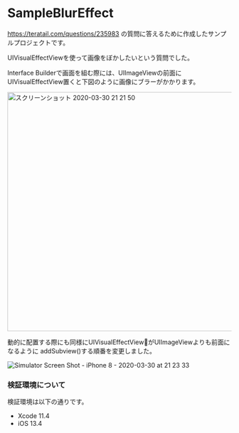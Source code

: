 # SampleBlurEffect

https://teratail.com/questions/235983 の質問に答えるために作成したサンプルプロジェクトです。

UIVisualEffectViewを使って画像をぼかしたいという質問でした。

Interface Builderで画面を組む際には、UIImageViewの前面にUIVisualEffectView置くと下図のように画像にブラーがかかります。

<img width="538" alt="スクリーンショット 2020-03-30 21 21 50" src="https://user-images.githubusercontent.com/137952/77912658-e7bce580-72cd-11ea-9e4f-9468d2e1a749.png">

動的に配置する際にも同様にUIVisualEffectViewがUIImageViewよりも前面になるように addSubview()する順番を変更しました。

![Simulator Screen Shot - iPhone 8 - 2020-03-30 at 21 23 33](https://user-images.githubusercontent.com/137952/77912676-edb2c680-72cd-11ea-8f6c-e6ea06ee6933.png)

### 検証環境について

検証環境は以下の通りです。

* Xcode 11.4
* iOS 13.4
